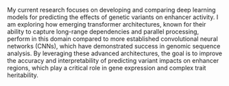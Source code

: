 My current research focuses on developing and comparing deep learning models for predicting the effects of genetic variants on enhancer activity. I am exploring how emerging transformer architectures, known for their ability to capture long-range dependencies and parallel processing, perform in this domain compared to more established convolutional neural networks (CNNs), which have demonstrated success in genomic sequence analysis. By leveraging these advanced architectures, the goal is to improve the accuracy and interpretability of predicting variant impacts on enhancer regions, which play a critical role in gene expression and complex trait heritability. 

